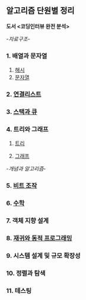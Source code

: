 ## 알고리즘 단원별 정리    
**도서 <코딩인터뷰 완전 분석>**   
  
  
  
-*자료구조*- 
### 1. 배열과 문자열   
1) [해시](https://github.com/stellakang/PS/blob/master/hash.md)  
2) [문자열](https://github.com/stellakang/PS/blob/master/string.md)  

### 2. [연결리스트](https://github.com/stellakang/PS/blob/master/linkedlist.md)    

### 3. [스택과 큐](https://github.com/stellakang/PS/blob/master/stack-and-queue.md)    

### 4. 트리와 그래프  

1) [트리](https://github.com/stellakang/leetcode/blob/master/tree.md)    

2) [그래프](https://github.com/stellakang/leetcode/blob/master/graph.md)    



-*개념과 알고리즘*-  
### 5. [비트 조작](https://github.com/stellakang/PS/blob/master/bitmask.md)  

### 6. [수학](https://github.com/stellakang/PS/blob/master/math.md)  

### 7. 객체 지향 설계  

### 8. [재귀와 동적 프로그래밍](https://github.com/stellakang/PS/blob/master/recursion-and-dp.md)  

### 9. 시스템 설계 및 규모 확장성  

### 10. 정렬과 탐색   

### 11. 테스팅  
  


